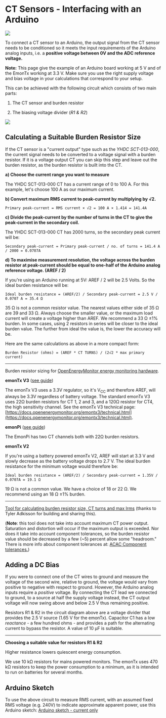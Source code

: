 # CT Sensors - Interfacing with an Arduino

![](files/ctarduino.jpg)

To connect a CT sensor to an Arduino, the output signal from the CT sensor needs to be conditioned so it meets the input requirements of the Arduino analog inputs, i.e. a **positive voltage between 0V and the ADC reference voltage.**

**Note:** This page give the example of an Arduino board working at 5 V and of the EmonTx working at 3.3 V. Make sure you use the right supply voltage and bias voltage in your calculations that correspond to your setup.

This can be achieved with the following circuit which consists of two main parts:

1.  The CT sensor and burden resistor

2.  The biasing voltage divider (_R1 & R2_)

![](files/Arduino_AC_current_input_A.png)

## Calculating a Suitable Burden Resistor Size

If the CT sensor is a "current output" type such as the _YHDC SCT-013-000_, the current signal needs to be converted to a voltage signal with a burden resistor. If it is a voltage output CT you can skip this step and leave out the burden resistor, as the burden resistor is built into the CT.

**a) Choose the current range you want to measure**

The YHDC SCT-013-000 CT has a current range of 0 to 100 A. For this example, let's choose 100 A as our maximum current.

**b) Convert maximum RMS current to peak-current by multiplying by √2.**

    Primary peak-current = RMS current × √2 = 100 A × 1.414 = 141.4A

**c) Divide the peak-current by the number of turns in the CT to give the peak-current in the secondary coil.**

The YHDC SCT-013-000 CT has 2000 turns, so the secondary peak current will be:

    Secondary peak-current = Primary peak-current / no. of turns = 141.4 A / 2000 = 0.0707A

**d) To maximise measurement resolution, the voltage across the burden resistor at peak-current should be equal to one-half of the Arduino analog reference voltage. (AREF / 2)**

If you're using an Arduino running at 5V: AREF / 2 will be 2.5 Volts. So the ideal burden resistance will be:

    Ideal burden resistance = (AREF/2) / Secondary peak-current = 2.5 V / 0.0707 A = 35.4 Ω

35 Ω is not a common resistor value. The nearest values either side of 35 Ω are 39 and 33 Ω. Always choose the smaller value, or the maximum load current will create a voltage higher than AREF. We recommend a 33 Ω ±1% burden. In some cases, using 2 resistors in series will be closer to the ideal burden value. The further from ideal the value is, the lower the accuracy will be.

Here are the same calculations as above in a more compact form:

    Burden Resistor (ohms) = (AREF * CT TURNS) / (2√2 * max primary current)

---

Burden resistor sizing for [OpenEnergyMonitor energy monitoring hardware](https://guide.openenergymonitor.org/setup).

**emonTx V3** ([see guide](https://guide.openenergymonitor.org/setup))

The emonTx V3 uses a 3.3V regulator, so it's V<sub>CC</sub> and therefore AREF, will always be 3.3V regardless of battery voltage. The standard emonTx V3 uses 22Ω burden resistors for CT 1, 2 and 3, and a 120Ω resistor for CT4, the high sensitivity channel. See the emonTx V3 technical page:
[https://docs.openenergymonitor.org/emontx3/technical.html](https://docs.openenergymonitor.org/emontx3/technical.html).

**emonPi** ([see guide](https://guide.openenergymonitor.org/setup))

The EmonPi has two CT channels both with 22Ω burden resistors.

**emonTx V2**

If you're using a battery powered emonTx V2, AREF will start at 3.3 V and slowly decrease as the battery voltage drops to 2.7 V. The ideal burden resistance for the minimum voltage would therefore be:

    Ideal burden resistance = (AREF/2) / Secondary peak-current = 1.35V / 0.0707A = 19.1 Ω

19 Ω is not a common value. We have a choice of 18 or 22 Ω. We recommend using an 18 Ω ±1% burden.

---

[Tool for calculating burden resistor size, CT turns and max Irms](https://tyler.anairo.com/?id=5.3.0) (thanks to Tyler Adkisson for building and sharing this).

(**Note**: this tool does not take into account maximum CT power output. Saturation and distortion will occur if the maximum output is exceeded. Nor does it take into account component tolerances, so the burden resistor value should be decreased by a few (~5) percent allow some "headroom." There is more info about component tolerances at: [ACAC Component tolerances.](../voltage-sensing/acac-component-tolerances "ACAC Component tolerances"))

## Adding a DC Bias

If you were to connect one of the CT wires to ground and measure the voltage of the second wire, relative to ground, the voltage would vary from positive to negative with respect to ground. However, the Arduino analog inputs require a _positive_ voltage. By connecting the CT lead we connected to ground, to a source at half the supply voltage instead, the CT output voltage will now swing above and below 2.5 V thus remaining positive.

Resistors R1 & R2 in the circuit diagram above are a voltage divider that provides the 2.5 V source (1.65 V for the emonTx). Capacitor C1 has a low _reactance_ - a few hundred ohms - and provides a path for the alternating current to bypass the resistor. A value of 10 μF is suitable.

<!-- The ADC isn't simply an ADC, it has a multiplexer in front of it, which switches between the 6 available input pins. The multiplexer samples the voltage and stores it on the sample & hold capacitor, to be converted by the ADC.

In order to charge that S&H capacitor sufficiently quickly to ensure an accurate reading, the Atmel data sheet tells us that the driving impedance needs to be less than 10 kΩ.

The combination of CT and burden resistor easily satisfies that requirement, but when you add in the Thévenin equivalent of the bias resistors (1.35 V with a source impedance of 235 kΩ for the emonTx), that limit is exceeded by a large margin. Adding the bypass capacitor provides a source to supply the charge that the S&H capacitor needs.

In terms of overcurrent protection, there are protection diodes inside the ADC inputs, which are in turn protected by a 1 kΩ series resistor and parallel transient voltage suppressor diodes (in production versions of the emonTx and emonPi) and yes, by the CT itself saturating. The impedance of the bias network also helps to limit the current in the protection diodes.
(R.Wall)
-->

---

**Choosing a suitable value for resistors R1 & R2**

Higher resistance lowers quiescent energy consumption.

We use 10 kΩ resistors for mains powered monitors. The emonTx uses 470 kΩ resistors to keep the power consumption to a minimum, as it is intended to run on batteries for several months.

## Arduino Sketch

To use the above circuit to measure RMS current, with an assumed fixed RMS voltage (e.g. 240V) to indicate approximate apparent power, use this Arduino sketch: [Arduino sketch - current only](https://github.com/openenergymonitor/EmonLib/blob/master/examples/current_only/current_only.ino)
